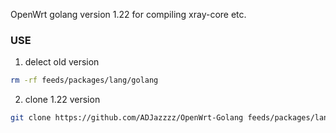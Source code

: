 OpenWrt golang version 1.22 for compiling xray-core etc.

### USE

1. delect old version

```bash
rm -rf feeds/packages/lang/golang
```

2. clone 1.22 version

```bash
git clone https://github.com/ADJazzzz/OpenWrt-Golang feeds/packages/lang/golang
```
